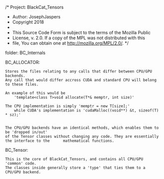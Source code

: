 /*  Project: BlackCat_Tensors
 *  Author: JosephJaspers
 *  Copyright 2018
 *
 * This Source Code Form is subject to the terms of the Mozilla Public
 * License, v. 2.0. If a copy of the MPL was not distributed with this
 * file, You can obtain one at http://mozilla.org/MPL/2.0/. */

folder: BC_Internals


BC_ALLOCATOR:

	Stores the files relating to any calls that differ between CPU/GPU backends.
	Any call that would differ accross CUDA and standard CPU will belong to these files.

	An example of this would be 
		'template<class T>void allocate(T*& memptr, int size)'

	The CPU implementation is simply 'memptr = new T[size];'
        while CUDA's implementation is 'cudaMalloc((void**) &t, sizeof(T) * sz);'
	

	The CPU/GPU backends have an identical methods, which enables them to be 'dropped in/out' 
	of the Tensor classes without changing any code. They are essentially the interface to the 		mathematical functions.

BC_Tensor:
	
	This is the core of BlackCat_Tensors, and contains all CPU/GPU 'common' code. 
	The classes inside generally store a 'type' that ties them to a CPU/GPU backend.
